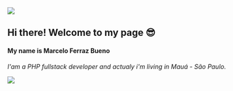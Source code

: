 <img align="center" src="https://media0.giphy.com/media/xTiIzKsnjiilddXngI/giphy.gif?cid=ecf05e47b3cdb9b1ad8b419737dfad6577e0c5714d4bc72d&rid=giphy.gif">

## Hi there! Welcome to my page 😎

#### My name is Marcelo Ferraz Bueno 

*I'am a PHP fullstack developer and actualy i'm living in Mauá - São Paulo.* 

<img align="left" src="https://media1.giphy.com/media/zCV6yYYnYZejS/giphy.gif?cid=ecf05e47sge107bxm43d38kmqdmtc2z232ock3b6tqn8pf0q&rid=giphy.gif">

<!--
**marcelobueno/marcelobueno** is a ✨ _special_ ✨ repository because its `README.md` (this file) appears on your GitHub profile.

Here are some ideas to get you started:

- 🔭 I’m currently working on ...
- 🌱 I’m currently learning ...
- 👯 I’m looking to collaborate on ...
- 🤔 I’m looking for help with ...
- 💬 Ask me about ...
- 📫 How to reach me: ...
- 😄 Pronouns: ...
- ⚡ Fun fact: ...
-->
